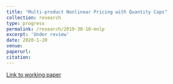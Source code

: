 ```yaml
---
title: "Multi-product Nonlinear Pricing with Quantity Caps"
collection: research
type: progress
permalink: /research/2019-30-10-mnlp
excerpt: 'Under review'
date: 2020-1-20
venue: 
paperurl:
citation: 
---
```


[Link to working paper](http://jgnunol.github.io/files/multiproductCapLaboratory.pdf})
